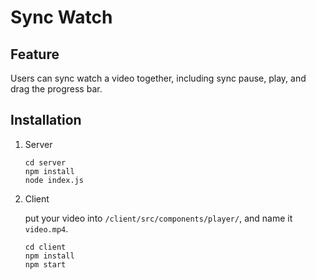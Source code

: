 # Sync Watch

## Feature

Users can sync watch a video together, including sync pause, play, and drag the progress bar.

## Installation
1. Server
   ```
   cd server
   npm install
   node index.js
   ```
2. Client
   
   put your video into `/client/src/components/player/`, and name it `video.mp4`.
   ```
   cd client
   npm install
   npm start
   ```
